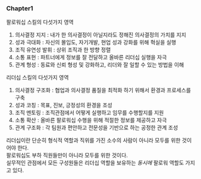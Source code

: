 ### Chapter1

팔로워십 스킬의 다섯가지 영역
1. 의사결정 지지 : 내가 한 의사결정이 아닐지라도 정해진 의사결정의 가치를 지지
2. 성과 극대화 : 자신의 몰입도, 자기개발, 현업 성과 강화를 위해 혁실을 실행
3. 조직 유연성 발휘 : 상위 조직과 한 방향 정렬
4. 소통 표현 : 파트너에게 정보를 잘 전달하고 올바른 리더십 실행을 자극
5. 관계 형성 : 동료와 신뢰 형성 및 강화하고, 리더와 잘 일할 수 있는 방법을 이해

리더십 스킬의 다섯가지 영역
1. 의사결정 구조화 : 협업과 의사결정 품질을 최적화 하기 위해서 환경과 프로세스를 구축
2. 성과 코칭 : 목표, 진보, 긍정성의 환경을 조성
3. 조직 멘토링 : 조직관점에서 어떻게 실행하고 임무를 수행할지를 지원
4. 소통 확산 : 올바른 팔로워십 수행을 위해 적절한 정보를 제공하고 자극
5. 관계 구조화 : 각 팀원과 편안하고 전문성을 기반으로 하는 공정한 관계 조성

리더십이란 단순히 형식적 역할과 직위를 가진 소수의 사람이 아니라 모두를 위한 것이어야 한다.  
팔로워십도 부하 직원들만이 아니라 모두를 위한 것이다.  
실무적인 관점에서 모든 구성원들은 리더십 역할을 보유하는 *동시에* 팔로워 역할도 가지고 있다. 


